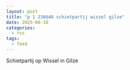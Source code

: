 ```yaml
---
layout: post
title: "p 1 236646 schietpartij wissel gilze"
date: 2025-06-16
categories: 
  - rss
tags: 
  - feed
---
```


Schietpartij op Wissel in Gilze

